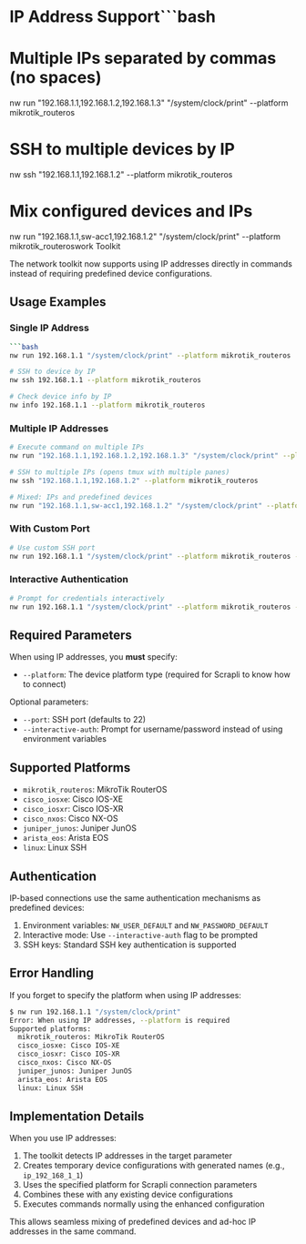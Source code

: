 # IP Address Support```bash
# Multiple IPs separated by commas (no spaces)
nw run "192.168.1.1,192.168.1.2,192.168.1.3" "/system/clock/print" --platform mikrotik_routeros

# SSH to multiple devices by IP
nw ssh "192.168.1.1,192.168.1.2" --platform mikrotik_routeros

# Mix configured devices and IPs
nw run "192.168.1.1,sw-acc1,192.168.1.2" "/system/clock/print" --platform mikrotik_routeroswork Toolkit

The network toolkit now supports using IP addresses directly in commands instead of requiring predefined device configurations.

## Usage Examples

### Single IP Address
```bash
```bash
nw run 192.168.1.1 "/system/clock/print" --platform mikrotik_routeros

# SSH to device by IP
nw ssh 192.168.1.1 --platform mikrotik_routeros

# Check device info by IP
nw info 192.168.1.1 --platform mikrotik_routeros
```

### Multiple IP Addresses
```bash
# Execute command on multiple IPs
nw run "192.168.1.1,192.168.1.2,192.168.1.3" "/system/clock/print" --platform mikrotik_routeros

# SSH to multiple IPs (opens tmux with multiple panes)
nw ssh "192.168.1.1,192.168.1.2" --platform mikrotik_routeros

# Mixed: IPs and predefined devices
nw run "192.168.1.1,sw-acc1,192.168.1.2" "/system/clock/print" --platform mikrotik_routeros
```

### With Custom Port
```bash
# Use custom SSH port
nw run 192.168.1.1 "/system/clock/print" --platform mikrotik_routeros --port 2222
```

### Interactive Authentication
```bash
# Prompt for credentials interactively
nw run 192.168.1.1 "/system/clock/print" --platform mikrotik_routeros --interactive-auth
```

## Required Parameters

When using IP addresses, you **must** specify:

- `--platform`: The device platform type (required for Scrapli to know how to connect)

Optional parameters:
- `--port`: SSH port (defaults to 22)
- `--interactive-auth`: Prompt for username/password instead of using environment variables

## Supported Platforms

- `mikrotik_routeros`: MikroTik RouterOS
- `cisco_iosxe`: Cisco IOS-XE
- `cisco_iosxr`: Cisco IOS-XR
- `cisco_nxos`: Cisco NX-OS
- `juniper_junos`: Juniper JunOS
- `arista_eos`: Arista EOS
- `linux`: Linux SSH

## Authentication

IP-based connections use the same authentication mechanisms as predefined devices:

1. Environment variables: `NW_USER_DEFAULT` and `NW_PASSWORD_DEFAULT`
2. Interactive mode: Use `--interactive-auth` flag to be prompted
3. SSH keys: Standard SSH key authentication is supported

## Error Handling

If you forget to specify the platform when using IP addresses:

```bash
$ nw run 192.168.1.1 "/system/clock/print"
Error: When using IP addresses, --platform is required
Supported platforms:
  mikrotik_routeros: MikroTik RouterOS
  cisco_iosxe: Cisco IOS-XE
  cisco_iosxr: Cisco IOS-XR
  cisco_nxos: Cisco NX-OS
  juniper_junos: Juniper JunOS
  arista_eos: Arista EOS
  linux: Linux SSH
```

## Implementation Details

When you use IP addresses:

1. The toolkit detects IP addresses in the target parameter
2. Creates temporary device configurations with generated names (e.g., `ip_192_168_1_1`)
3. Uses the specified platform for Scrapli connection parameters
4. Combines these with any existing device configurations
5. Executes commands normally using the enhanced configuration

This allows seamless mixing of predefined devices and ad-hoc IP addresses in the same command.
